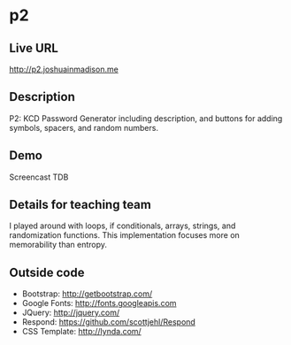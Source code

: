 # p2

## Live URL
<http://p2.joshuainmadison.me>

## Description
P2: KCD Password Generator including description, and buttons for adding symbols, spacers, and random numbers.


## Demo
Screencast TDB

## Details for teaching team
I played around with loops, if conditionals, arrays, strings, and randomization functions.  This implementation focuses more on memorability than entropy.  

## Outside code
* Bootstrap: http://getbootstrap.com/
* Google Fonts: http://fonts.googleapis.com
* JQuery: http://jquery.com/
* Respond: https://github.com/scottjehl/Respond
* CSS Template: http://lynda.com/

